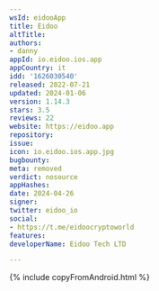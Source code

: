 ```yaml
---
wsId: eidooApp
title: Eidoo
altTitle: 
authors:
- danny
appId: io.eidoo.ios.app
appCountry: it
idd: '1626030540'
released: 2022-07-21
updated: 2024-01-06
version: 1.14.3
stars: 3.5
reviews: 22
website: https://eidoo.app
repository: 
issue: 
icon: io.eidoo.ios.app.jpg
bugbounty: 
meta: removed
verdict: nosource
appHashes: 
date: 2024-04-26
signer: 
twitter: eidoo_io
social:
- https://t.me/eidoocryptoworld
features: 
developerName: Eidoo Tech LTD

---
```


{% include copyFromAndroid.html %}
